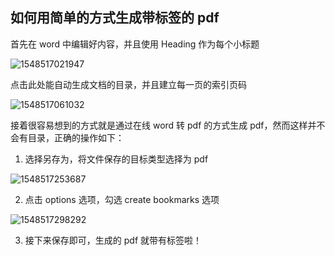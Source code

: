 ## 如何用简单的方式生成带标签的 pdf

首先在 word 中编辑好内容，并且使用 Heading 作为每个小标题

![1548517021947](C:\Users\zhiyu.zeng\AppData\Roaming\Typora\typora-user-images\1548517021947.png)



点击此处能自动生成文档的目录，并且建立每一页的索引页码

![1548517061032](C:\Users\zhiyu.zeng\AppData\Roaming\Typora\typora-user-images\1548517061032.png)



接着很容易想到的方式就是通过在线 word 转 pdf 的方式生成 pdf，然而这样并不会有目录，正确的操作如下：

1.  选择另存为，将文件保存的目标类型选择为 pdf

   ![1548517253687](C:\Users\zhiyu.zeng\AppData\Roaming\Typora\typora-user-images\1548517253687.png)

2. 点击 options 选项，勾选 create bookmarks 选项

![1548517298292](C:\Users\zhiyu.zeng\AppData\Roaming\Typora\typora-user-images\1548517298292.png)



3. 接下来保存即可，生成的 pdf 就带有标签啦！